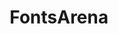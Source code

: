 ---
blog: https://fontsarena.com/blog
logohandle: fontsarena
sort: fontsarena
title: FontsArena
twitter: https://x.com/FontsArena
website: https://fontsarena.com/
---